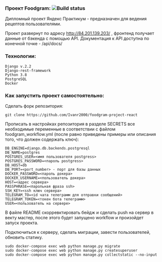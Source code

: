 ### Проект Foodgram: ![Build status](https://github.com/Ivanr2000/foodgram-project-react/actions/workflows/foodgram_workflow.yml/badge.svg)
Дипломный проект Яндекс Практикум - предназначен для ведения рецептов пользователями.

Проект развернут по адресу http://84.201.139.203/ , фронтенд получает данные от бэкенда с помощью API. Документация к API доступна по конечной точке - /api/docs/

### Технологии:

```
Django v.2.2
Django-rest-framework
Python 3.8
PostgreSQL
Docker
```

### Как запустить проект самостоятельно:

Сделать форк репозитория:

```
git clone https://github.com/Ivanr2000/foodgram-project-react
```

Прописать в настройках репозитория в разделе SECRETS все необходимые переменные в соответствии с файлом foodgram_workflow.yml (после равно приведены примеры или описания того, что должен содержать ключ):
```
DB_ENGINE=django.db.backends.postgresql
DB_NAME=postgres
POSTGRES_USER=<имя пользователя postgress>
POSTGRES_PASSWORD=<пароль postgress>
DB_HOST=db
DB_PORT=<port_number> - порт для базы данных
DOCKER_PASSWORD=<пароль докера>
DOCKER_USERNAME=<пользователь докера>
HOST=<адрес сервера>
PASSPHRASE=<парольная фраза ssh>
SSH_KEY=<ssh ключ сервера>
TELEGRAM_TO=<id чата телеграмм для отправки сообщений>
TELEGRAM_TOKEN=<токен бота телеграмм>
USER=<пользователь на сервере>
```

В файле README скорревктировать бейдж и сделать push на сервер в векту мастер, после этого будет запущено workflow и произойдет запуск проекта.

Подключиться к серверу, сделать миграции, завести пользователей, обновить статику.

```
sudo docker-compose exec web python manage.py migrate
sudo docker-compose exec web python manage.py createsuperuser
sudo docker-compose exec web python manage.py collectstatic --no-input
```
